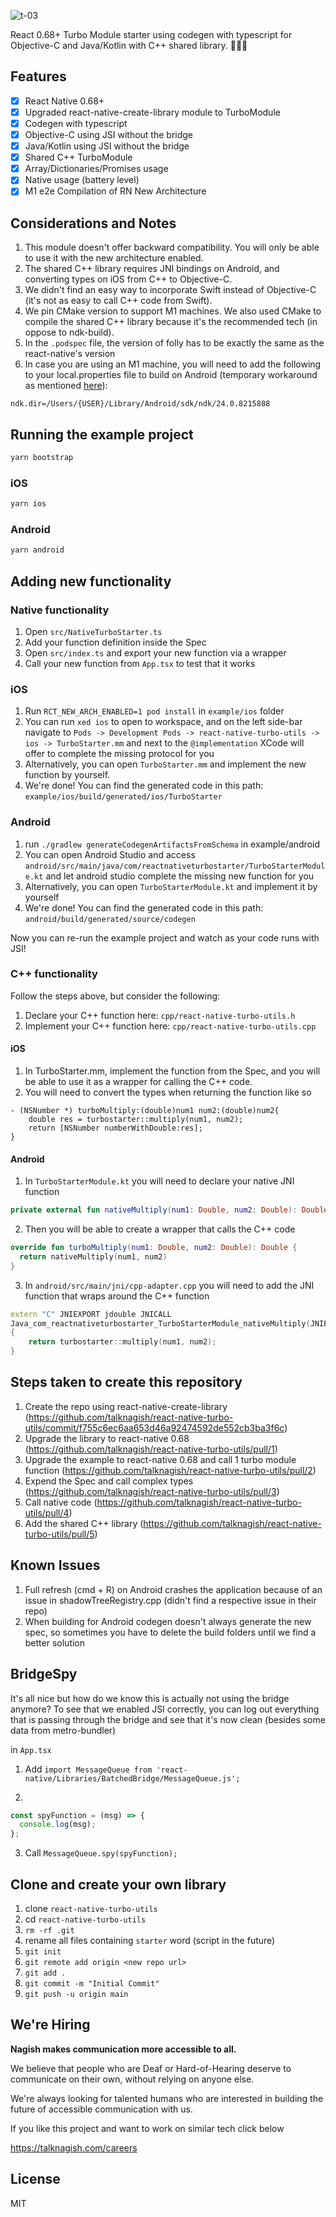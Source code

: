 ![t-03](https://user-images.githubusercontent.com/176762/163689112-07bcd4da-6c1a-4a6e-93a5-dfafdeb30ea3.png)

React 0.68+ Turbo Module starter using codegen with typescript for Objective-C and Java/Kotlin with C++ shared library. 🚀🚀🚀

## Features

- [x] React Native 0.68+
- [x] Upgraded react-native-create-library module to TurboModule
- [x] Codegen with typescript
- [x] Objective-C using JSI without the bridge
- [x] Java/Kotlin using JSI without the bridge
- [x] Shared C++ TurboModule
- [x] Array/Dictionaries/Promises usage
- [x] Native usage (battery level)
- [x] M1 e2e Compilation of RN New Architecture

## Considerations and Notes

1. This module doesn't offer backward compatibility. You will only be able to use it with the new architecture enabled.
2. The shared C++ library requires JNI bindings on Android, and converting types on iOS from C++ to Objective-C.
3. We didn't find an easy way to incorporate Swift instead of Objective-C (it's not as easy to call C++ code from Swift).
4. We pin CMake version to support M1 machines. We also used CMake to compile the shared C++ library because it's the recommended tech (in oppose to ndk-build).
5. In the `.podspec` file, the version of folly has to be exactly the same as the react-native's version
6. In case you are using an M1 machine, you will need to add the following to your local.properties file to build on Android (temporary workaround as mentioned [here](https://github.com/reactwg/react-native-releases/discussions/13#discussioncomment-2370415)):

```
ndk.dir=/Users/{USER}/Library/Android/sdk/ndk/24.0.8215888
```

## Running the example project

```sh
yarn bootstrap
```

### iOS

```sh
yarn ios
```

### Android

```sh
yarn android
```

## Adding new functionality

### Native functionality

1. Open `src/NativeTurboStarter.ts`
2. Add your function definition inside the Spec
3. Open `src/index.ts` and export your new function via a wrapper
4. Call your new function from `App.tsx` to test that it works

### iOS

1. Run `RCT_NEW_ARCH_ENABLED=1 pod install` in `example/ios` folder
2. You can run `xed ios` to open to workspace, and on the left side-bar navigate to `Pods -> Development Pods -> react-native-turbo-utils -> ios -> TurboStarter.mm` and next to the `@implementation` XCode will offer to complete the missing protocol for you
3. Alternatively, you can open `TurboStarter.mm` and implement the new function by yourself.
4. We're done! You can find the generated code in this path: `example/ios/build/generated/ios/TurboStarter`

### Android

1. run `./gradlew generateCodegenArtifactsFromSchema` in example/android
2. You can open Android Studio and access `android/src/main/java/com/reactnativeturbostarter/TurboStarterModule.kt` and let android studio complete the missing new function for you
3. Alternatively, you can open `TurboStarterModule.kt` and implement it by yourself
4. We're done! You can find the generated code in this path: `android/build/generated/source/codegen`

Now you can re-run the example project and watch as your code runs with JSI!

### C++ functionality

Follow the steps above, but consider the following:

1. Declare your C++ function here: `cpp/react-native-turbo-utils.h`
2. Implement your C++ function here: `cpp/react-native-turbo-utils.cpp`

#### iOS

1. In TurboStarter.mm, implement the function from the Spec, and you will be able to use it as a wrapper for calling the C++ code.
2. You will need to convert the types when returning the function like so

```objc
- (NSNumber *) turboMultiply:(double)num1 num2:(double)num2{
    double res = turbostarter::multiply(num1, num2);
    return [NSNumber numberWithDouble:res];
}
```

#### Android

1. In `TurboStarterModule.kt` you will need to declare your native JNI function

```kotlin
private external fun nativeMultiply(num1: Double, num2: Double): Double
```

2. Then you will be able to create a wrapper that calls the C++ code

```kotlin
override fun turboMultiply(num1: Double, num2: Double): Double {
  return nativeMultiply(num1, num2)
}
```

3. In `android/src/main/jni/cpp-adapter.cpp` you will need to add the JNI function that wraps around the C++ function

```cpp
extern "C" JNIEXPORT jdouble JNICALL
Java_com_reactnativeturbostarter_TurboStarterModule_nativeMultiply(JNIEnv *env, jclass type, jdouble num1, jdouble num2)
{
    return turbostarter::multiply(num1, num2);
}
```

## Steps taken to create this repository

1. Create the repo using react-native-create-library (<https://github.com/talknagish/react-native-turbo-utils/commit/f755c6ec6aa653d46a92474592de552cb3ba3f6c>)
2. Upgrade the library to react-native 0.68 (<https://github.com/talknagish/react-native-turbo-utils/pull/1>)
3. Upgrade the example to react-native 0.68 and call 1 turbo module function (<https://github.com/talknagish/react-native-turbo-utils/pull/2>)
4. Expend the Spec and call complex types (<https://github.com/talknagish/react-native-turbo-utils/pull/3>)
5. Call native code (<https://github.com/talknagish/react-native-turbo-utils/pull/4>)
6. Add the shared C++ library (<https://github.com/talknagish/react-native-turbo-utils/pull/5>)

## Known Issues

1. Full refresh (cmd + R) on Android crashes the application because of an issue in shadowTreeRegistry.cpp (didn't find a respective issue in their repo)
2. When building for Android codegen doesn't always generate the new spec, so sometimes you have to delete the build folders until we find a better solution

## BridgeSpy

It's all nice but how do we know this is actually not using the bridge anymore?
To see that we enabled JSI correctly, you can log out everything that is passing through the bridge
and see that it's now clean (besides some data from metro-bundler)

in `App.tsx`

1. Add `import MessageQueue from 'react-native/Libraries/BatchedBridge/MessageQueue.js';`

2.

```js
const spyFunction = (msg) => {
  console.log(msg);
};
```

3. Call `MessageQueue.spy(spyFunction);`

## Clone and create your own library

1. clone `react-native-turbo-utils`
2. cd `react-native-turbo-utils`
3. `rm -rf .git`
4. rename all files containing `starter` word (script in the future)
5. `git init`
6. `git remote add origin <new repo url>`
7. `git add .`
8. `git commit -m "Initial Commit"`
9. `git push -u origin main`

## We're Hiring

**Nagish makes communication more accessible to all.**

We believe that people who are Deaf or Hard-of-Hearing deserve to communicate on their own, without relying on anyone else.

We're always looking for talented humans who are interested in building the future of accessible communication with us.

If you like this project and want to work on similar tech click below

https://talknagish.com/careers

## License

MIT

